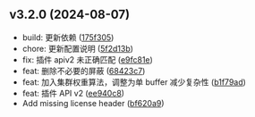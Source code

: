 ## v3.2.0 (2024-08-07)

- build: 更新依赖 ([175f305](https://github.com/shadow3aaa/fas-rs/commit/175f305))
- chore: 更新配置说明 ([5f2d13b](https://github.com/shadow3aaa/fas-rs/commit/5f2d13b))
- fix: 插件 apiv2 未正确匹配 ([e9fc81e](https://github.com/shadow3aaa/fas-rs/commit/e9fc81e))
- feat: 删除不必要的屏蔽 ([68423c7](https://github.com/shadow3aaa/fas-rs/commit/68423c7))
- feat: 加入集群权重算法，调整为单 buffer 减少复杂性 ([b1f79ad](https://github.com/shadow3aaa/fas-rs/commit/b1f79ad))
- feat: 插件 API v2 ([ee940c8](https://github.com/shadow3aaa/fas-rs/commit/ee940c8))
- Add missing license header ([bf620a9](https://github.com/shadow3aaa/fas-rs/commit/bf620a9))
